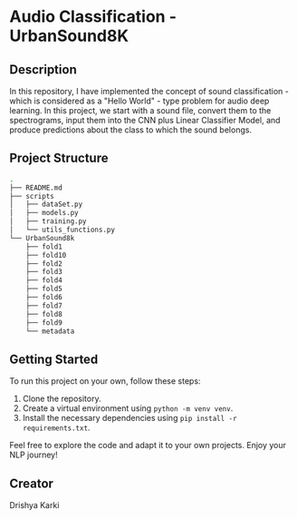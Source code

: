 # Audio Classification - UrbanSound8K

## Description
In this repository, I have implemented the concept of sound classification - which is considered as a "Hello World" - type problem for audio deep learning. In this project, we start with a sound file, convert them to the spectrograms, input them into the CNN plus Linear Classifier Model, and produce predictions about the class to which the sound belongs.

## Project Structure
```bash
.
├── README.md
├── scripts
│   ├── dataSet.py
│   ├── models.py
│   ├── training.py
│   └── utils_functions.py
└── UrbanSound8k
    ├── fold1
    ├── fold10
    ├── fold2
    ├── fold3
    ├── fold4
    ├── fold5
    ├── fold6
    ├── fold7
    ├── fold8
    ├── fold9
    └── metadata
```
## Getting Started
To run this project on your own, follow these steps:

1. Clone the repository.
2. Create a virtual environment using `python -m venv venv`.
3. Install the necessary dependencies using `pip install -r requirements.txt`.

Feel free to explore the code and adapt it to your own projects. Enjoy your NLP journey!

## Creator
Drishya Karki